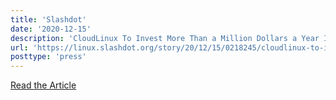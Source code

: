 ```yaml
---
title: 'Slashdot'
date: '2020-12-15'
description: 'CloudLinux To Invest More Than a Million Dollars a Year Into CentOS Clone'
url: 'https://linux.slashdot.org/story/20/12/15/0218245/cloudlinux-to-invest-more-than-a-million-dollars-a-year-into-centos-clone'
posttype: 'press'
---
```

[Read the Article](https://linux.slashdot.org/story/20/12/15/0218245/cloudlinux-to-invest-more-than-a-million-dollars-a-year-into-centos-clone)